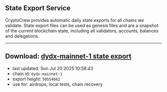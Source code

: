 ## State Export Service
CryptoCrew provides automatic daily state exports for all chains we validate. State export files can be used as genesis files and are a snapshot of the current blockchain state, including all validators, accounts, balances and delegations.

---
**Download: [dydx-mainnet-1 state export](https://dl-tyo.ccvalidators.com/SERVICE/dydx/dydx-mainnet-1_export_50554662.json)**
---

- last updated: Sun Jul 20 2025 10:58:43
- chain id: `dydx-mainnet-1`
- export height: `50554662`
- use for: airdrops, local tests, chain recovery
